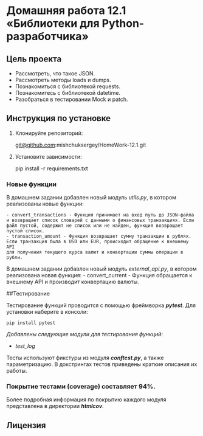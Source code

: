 # Домашняя работа 12.1 «Библиотеки для Python-разработчика»

## Цель проекта

* Рассмотреть, что такое JSON.
* Рассмотреть методы loads и dumps.
* Познакомиться с библиотекой requests. 
* Познакомитесь с библиотекой datetime.
* Разобраться в тестировании Mock и patch.

## Инструкция по установке

1. Клонируйте репозиторий:

   git@github.com:mishchuksergey/HomeWork-12.1.git

2. Установите зависимости:

    pip install -r requirements.txt

### Новые функции

   В домашнем задании добавлен новый модуль *utils.py*, в котором 
   реализованы новые функции:

    - convert_transactions - Функция принимает на вход путь до JSON-файла и возвращает список словарей с данными о финансовых транзакциях. Если файл пустой, содержит не список или не найден, функция возвращает пустой список.
    - transaction_amount - Функция возвращает сумму транзакции в рублях.
    Если транзакция была в USD или EUR, происходит обращение к внешнему API
    для получения текущего курса валют и конвертации суммы операции в рубли.
    
   В домашнем задании добавлен новый модуль *external_api.py*, в котором 
   реализована новая функция:
     - convert_current - Функция обращается к внешнему API и производит конвертацию валюты.


##Тестирование

Тестирование функций проводится с помощью фреймворка ***pytest***.
Для установки наберите в консоли:

    pip install pytest


*Добавлены следующие модули для тестирования функций:*
- *test_log*


Тесты используют фикстуры из модуля ***conftest.py***, а также параметризацию.
В докстрингах тестов приведены краткие описания их работы.

### **Покрытие тестами (coverage) составляет 94%**.
Более подробная информация по покрытию каждого модуля представлена в директории ***htmlcov***.

## Лицензия